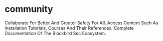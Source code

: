 # community
Collaborate For Better And Greater Safety For All. Access Content Such As Installation Tutorials, Courses And Their References, Complete Documentation Of The Blackbird Sec Ecosystem.
